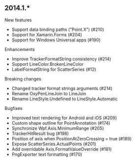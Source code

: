 2014.1.*
--------

New features

- Support data binding paths ("Point.X") (#210)
- Support for Xamarin.Forms (#204)
- Support for Windows Universal apps (#190)

Enhancements

- Improve TrackerFormatString consistency (#214)
- Support LineColor.BrokenLineColor
- LabelFormatString for ScatterSeries (#12)

Breaking changes

- Changed tracker format strings arguments (#214)
- Rename OxyPenLineJoin to LineJoin
- Rename LineStyle.Undefined to LineStyle.Automatic

Bugfixes

- Improved text rendering for Android and iOS (#209)
- Custom shape outline for PointAnnotation (#174)
- Synchronize Wpf.Axis.MinimumRange (#205)
- TrackerHitResult bug (#198)
- Position of axis when PositionAtZeroCrossing = true (#189)
- Expose ScatterSeries.ActualPoints (#201)
- Add overridable Axis.FormatValueOverride (#181)
- PngExporter text formatting (#170)
